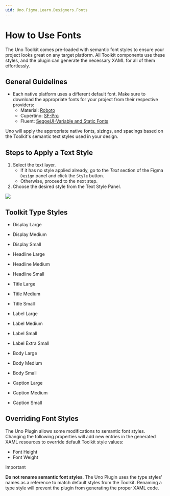 ```yaml
---
uid: Uno.Figma.Learn.Designers.Fonts
---
```


# How to Use Fonts

The Uno Toolkit comes pre-loaded with semantic font styles to ensure your project looks great on any target platform. All Toolkit components use these styles, and the plugin can generate the necessary XAML for all of them effortlessly.

## General Guidelines

- Each native platform uses a different default font. Make sure to download the appropriate fonts for your project from their respective providers:
  - Material: [Roboto](https://fonts.google.com/specimen/Roboto)
  - Cupertino: [SF-Pro](https://developer.apple.com/fonts/)
  - Fluent: [SegoeUI-Variable and Static Fonts](https://learn.microsoft.com/windows/apps/design/downloads/#fonts)

Uno will apply the appropriate native fonts, sizings, and spacings based on the Toolkit's semantic text styles used in your design.

## Steps to Apply a Text Style

1. Select the text layer.
   - If it has no style applied already, go to the *Text* section of the Figma `Design` panel and click the `Style` button.
   - Otherwise, proceed to the next step.
2. Choose the desired style from the Text Style Panel.

![](assets/fonts.png)

## Toolkit Type Styles

* Display Large
* Display Medium
* Display Small

* Headline Large
* Headline Medium
* Headline Small

* Title Large
* Title Medium
* Title Small

* Label Large
* Label Medium
* Label Small
* Label Extra Small

* Body Large
* Body Medium
* Body Small

* Caption Large
* Caption Medium
* Caption Small

## Overriding Font Styles

The Uno Plugin allows some modifications to semantic font styles. Changing the following properties will add new entries in the generated XAML resources to override default Toolkit style values:

- Font Height
- Font Weight

> [!IMPORTANT]
> **Do not rename semantic font styles**. The Uno Plugin uses the type styles' names as a reference to match default styles from the Toolkit. Renaming a type style will prevent the plugin from generating the proper XAML code.
